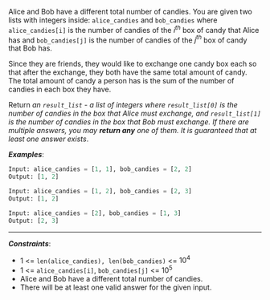 Alice and Bob have a different total number of candies. You are given two lists with integers inside: `alice_candies` and `bob_candies` where `alice_candies[i]` is the number of candies of the $i^{th}$ box of candy that Alice has and `bob_candies[j]` is the number of candies of the $j^{th}$ box of candy that Bob has.

Since they are friends, they would like to exchange one candy box each so that after the exchange, they both have the same total amount of candy. The total amount of candy a person has is the sum of the number of candies in each box they have.

Return _an `result_list` - a list of integers where `result_list[0]` is the number of candies in the box that Alice must exchange, and `result_list[1]` is the number of candies in the box that Bob must exchange. If there are multiple answers, you may **return any** one of them. It is guaranteed that at least one answer exists_.

**_Examples_**:
```python
Input: alice_candies = [1, 1], bob_candies = [2, 2]
Output: [1, 2]

Input: alice_candies = [1, 2], bob_candies = [2, 3]
Output: [1, 2]

Input: alice_candies = [2], bob_candies = [1, 3]
Output: [2, 3]
```
---
**_Constraints_**:
- 1 <= `len(alice_candies), len(bob_candies)` <= $10^4$
- 1 <= `alice_candies[i]`, `bob_candies[j]` <= $10^5$
- Alice and Bob have a different total number of candies.
- There will be at least one valid answer for the given input.